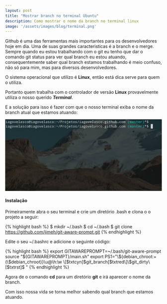 ```yaml
---
layout: post
title: "Mostrar branch no terminal Ubuntu"
description: Como mostrar o nome da branch no terminal linux
image: '/assets/images/blog/terminal.png'
---
```

Github é uma das ferramentas mais importantes para os desenvolvedores hoje em dia. Uma de suas grandes caracteristicas é a branch e o merge. Sempre quando eu estou trabalhando com o git eu tenho que dar o comando git status para ver qual branch eu estou atuando, consequentemente saber qual branch estamos trabalhando é meio confuso, não só para mim, mas para diversos desenvolvedores.

O sistema operacional que utilizo é <b>Linux</b>, então está dica serve para quem o utiliza.

Portanto quem trabalha com o controlador de versão <b>Linux</b> provavelmente utiliza o nosso querido <b><i>Terminal</i></b>.

E a solução para isso é fazer com que o nosso terminal exiba o nome da branch atual que estamos atuando:


<img src="/assets/images/blog/post-nomeBranch/terminal-branch.png">

#### Instalação

Primeiramente abra o seu terminal e crie um diretório .bash e clona o o projeto a seguir:

{% highlight bash %}
 $ mkdir ~/.bash 
 $ cd ~/.bash $ git clone https://github.com/jimeh/git-aware-prompt.git 
{% endhighlight %}

Edite o seu ~/.bashrc e adicione o seguinte código:

{% highlight bash %}
export GITAWAREPROMPT=~/.bash/git-aware-prompt
source "${GITAWAREPROMPT}/main.sh"
export PS1="\${debian_chroot:+(\$debian_chroot)}\u@\h:\w \[$txtcyn\]\$git_branch\[$txtred\]\$git_dirty\[$txtrst\]\$ "
{% endhighlight %}

Agora de o comando <b>cd</b> para um diretório <b>git</b> e irá aparecer o nome da branch.

Com isso nossa vida se torna melhor sabendo qual branch que estamos atuando.